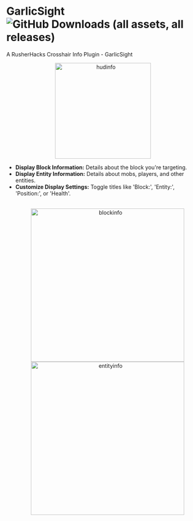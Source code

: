 # GarlicSight ![GitHub Downloads (all assets, all releases)](https://img.shields.io/github/downloads/GarlicRot/GarlicSight/total)

A RusherHacks Crosshair Info Plugin - GarlicSight

<p align="center">
  </ul>
  <a href="https://ibb.co/qL6YdBL">
    <img src="https://i.ibb.co/Mydksny/hudinfo.png" alt="hudinfo" border="0" width="250">
  </a>
</p>

  <ul>
    <li><strong>Display Block Information:</strong> Details about the block you're targeting.</li>
    <li><strong>Display Entity Information:</strong> Details about mobs, players, and other entities.</li>
    <li><strong>Customize Display Settings:</strong> Toggle titles like 'Block:', 'Entity:', 'Position:', or 'Health'.</li>

<br>
<p align="center">
  <a href="https://ibb.co/yg0WBzz">
    <img src="https://i.ibb.co/VMV2pFF/blockinfo.png" alt="blockinfo" border="0" width="400">
  </a>
  <a href="https://ibb.co/jyCrkMd">
    <img src="https://i.ibb.co/9bxrHTJ/entityinfo.png" alt="entityinfo" border="0" width="400">
  </a>
</p>
